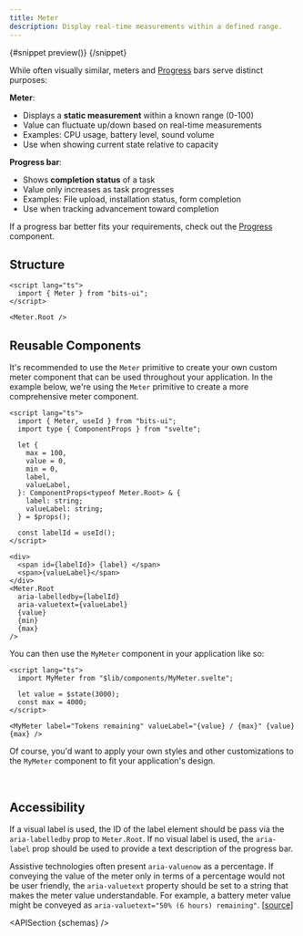 ```yaml
---
title: Meter
description: Display real-time measurements within a defined range.
---
```


<script>
	import { APISection, ComponentPreview, MeterDemo, DemoCodeContainer, MeterDemoCustom } from '$lib/components/index.js'
	let { schemas } = $props()
</script>

<ComponentPreview name="meter-demo" componentName="Meter" variant="preview">

{#snippet preview()}
<MeterDemo />
{/snippet}

</ComponentPreview>

While often visually similar, meters and [Progress](/docs/components/progress) bars serve distinct purposes:

**Meter**:

- Displays a **static measurement** within a known range (0-100)
- Value can fluctuate up/down based on real-time measurements
- Examples: CPU usage, battery level, sound volume
- Use when showing current state relative to capacity

**Progress bar**:

- Shows **completion status** of a task
- Value only increases as task progresses
- Examples: File upload, installation status, form completion
- Use when tracking advancement toward completion

If a progress bar better fits your requirements, check out the [Progress](/docs/components/progress) component.

## Structure

```svelte
<script lang="ts">
  import { Meter } from "bits-ui";
</script>

<Meter.Root />
```

## Reusable Components

It's recommended to use the `Meter` primitive to create your own custom meter component that can be used throughout your application. In the example below, we're using the `Meter` primitive to create a more comprehensive meter component.

```svelte
<script lang="ts">
  import { Meter, useId } from "bits-ui";
  import type { ComponentProps } from "svelte";

  let {
    max = 100,
    value = 0,
    min = 0,
    label,
    valueLabel,
  }: ComponentProps<typeof Meter.Root> & {
    label: string;
    valueLabel: string;
  } = $props();

  const labelId = useId();
</script>

<div>
  <span id={labelId}> {label} </span>
  <span>{valueLabel}</span>
</div>
<Meter.Root
  aria-labelledby={labelId}
  aria-valuetext={valueLabel}
  {value}
  {min}
  {max}
/>
```

You can then use the `MyMeter` component in your application like so:

```svelte title="+page.svelte"
<script lang="ts">
  import MyMeter from "$lib/components/MyMeter.svelte";

  let value = $state(3000);
  const max = 4000;
</script>

<MyMeter label="Tokens remaining" valueLabel="{value} / {max}" {value} {max} />
```

Of course, you'd want to apply your own styles and other customizations to the `MyMeter` component to fit your application's design.

<br>

<MeterDemoCustom value={3000} label="Tokens remaining" valueLabel="3000 / 4000" max={4000} />

## Accessibility

If a visual label is used, the ID of the label element should be pass via the `aria-labelledby` prop to `Meter.Root`. If no visual label is used, the `aria-label` prop should be used to provide a text description of the progress bar.

Assistive technologies often present `aria-valuenow` as a percentage. If conveying the value of the meter only in terms of a percentage would not be user friendly, the `aria-valuetext` property should be set to a string that makes the meter value understandable. For example, a battery meter value might be conveyed as `aria-valuetext="50% (6 hours) remaining"`. [[source](https://www.w3.org/WAI/ARIA/apg/patterns/meter/)]

<APISection {schemas} />
